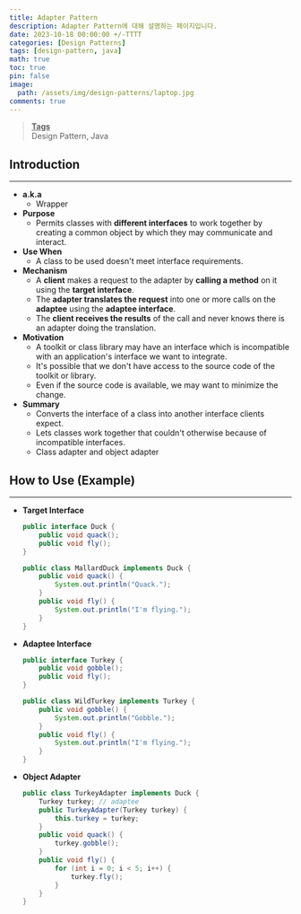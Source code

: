 ```yaml
---
title: Adapter Pattern
description: Adapter Pattern에 대해 설명하는 페이지입니다.
date: 2023-10-18 00:00:00 +/-TTTT
categories: [Design Patterns]
tags: [design-pattern, java]
math: true
toc: true
pin: false
image:
  path: /assets/img/design-patterns/laptop.jpg
comments: true
---
```


<blockquote class="prompt-info"><p><strong><u>Tags</u></strong> <br />
Design Pattern, Java</p></blockquote>

## Introduction

<hr />

- **a.k.a**
  - Wrapper
- **Purpose**
  - Permits classes with **different interfaces** to work together by creating a common object by which they may communicate and interact.
- **Use When**
  - A class to be used doesn't meet interface requirements.
- **Mechanism**
  - A **client** makes a request to the adapter by **calling a method** on it using the **target interface**.
  - The **adapter translates the request** into one or more calls on the **adaptee** using the **adaptee interface**.
  - The **client receives the results** of the call and never knows there is an adapter doing the translation.
- **Motivation**
  - A toolkit or class library may have an interface which is incompatible with an application's interface we want to integrate.
  - It's possible that we don't have access to the source code of the toolkit or library.
  - Even if the source code is available, we may want to minimize the change.
- **Summary**
  - Converts the interface of a class into another interface clients expect.
  - Lets classes work together that couldn't otherwise because of incompatible interfaces.
  - Class adapter and object adapter

## How to Use (Example)

<hr />

- **Target Interface**

  ```java
  public interface Duck {
      public void quack();
      public void fly();
  }

  public class MallardDuck implements Duck {
      public void quack() {
          System.out.println("Quack.");
      }
      public void fly() {
          System.out.println("I'm flying.");
      }
  }
  ```

- **Adaptee Interface**

  ```java
  public interface Turkey {
      public void gobble();
      public void fly();
  }

  public class WildTurkey implements Turkey {
      public void gobble() {
          System.out.println("Gobble.");
      }
      public void fly() {
          System.out.println("I'm flying.");
      }
  }
  ```

- **Object Adapter**
  ```java
  public class TurkeyAdapter implements Duck {
      Turkey turkey; // adaptee
      public TurkeyAdapter(Turkey turkey) {
          this.turkey = turkey;
      }
      public void quack() {
          turkey.gobble();
      }
      public void fly() {
          for (int i = 0; i < 5; i++) {
              turkey.fly();
          }
      }
  }
  ```

